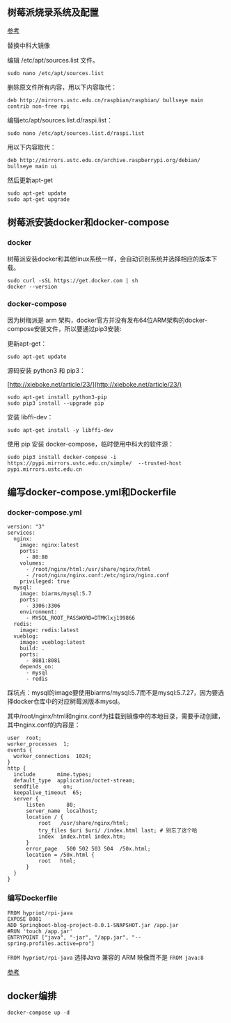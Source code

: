 ## 树莓派烧录系统及配置
[参考](https://mp.weixin.qq.com/s/CHIiVTNdAWU_J_ujDanj0Q)

替换中科大镜像

编辑 /etc/apt/sources.list 文件。
```
sudo nano /etc/apt/sources.list
```

删除原文件所有内容，用以下内容取代：


```
deb http://mirrors.ustc.edu.cn/raspbian/raspbian/ bullseye main contrib non-free rpi
```

编辑etc/apt/sources.list.d/raspi.list：

```
sudo nano /etc/apt/sources.list.d/raspi.list
```

用以下内容取代：
```
deb http://mirrors.ustc.edu.cn/archive.raspberrypi.org/debian/ bullseye main ui
```

然后更新apt-get
```
sudo apt-get update
sudo apt-get upgrade
```

## 树莓派安装docker和docker-compose
### docker 
树莓派安装docker和其他linux系统一样，会自动识别系统并选择相应的版本下载。

```
sudo curl -sSL https://get.docker.com | sh
docker --version
```
### docker-compose

因为树梅派是 arm 架构，docker官方并没有发布64位ARM架构的docker-compose安装文件，所以要通过pip3安装:

更新apt-get：

```
sudo apt-get update
```

源码安装 python3 和 pip3：

[http://xieboke.net/article/23/](http://xieboke.net/article/23/)

```
sudo apt-get install python3-pip
sudo pip3 install --upgrade pip 
```

安装 libffi-dev：

```
sudo apt-get install -y libffi-dev
```

使用 pip 安装 docker-compose，临时使用中科大的软件源：

```
sudo pip3 install docker-compose -i https://pypi.mirrors.ustc.edu.cn/simple/  --trusted-host  pypi.mirrors.ustc.edu.cn
```

## 编写docker-compose.yml和Dockerfile

### docker-compose.yml

```
version: "3"  
services:  
  nginx:  
    image: nginx:latest  
    ports:  
      - 80:80  
    volumes:  
      - /root/nginx/html:/usr/share/nginx/html  
      - /root/nginx/nginx.conf:/etc/nginx/nginx.conf  
    privileged: true  
  mysql:  
    image: biarms/mysql:5.7  
    ports:  
      - 3306:3306  
    environment:  
      - MYSQL_ROOT_PASSWORD=DTMKlxj199866  
  redis:  
    image: redis:latest  
  vueblog:  
    image: vueblog:latest  
    build: .  
    ports:  
      - 8081:8081  
    depends_on:  
      - mysql  
      - redis  
```
踩坑点：mysql的image要使用biarms/mysql:5.7而不是mysql:5.7.27，因为要选择docker仓库中的对应树莓派版本mysql。

其中/root/nginx/html和nginx.conf为挂载到镜像中的本地目录，需要手动创建，其中nginx.conf的内容是：

```
user  root;
worker_processes  1;
events {
  worker_connections  1024;
}
http {
  include       mime.types;
  default_type  application/octet-stream;
  sendfile        on;
  keepalive_timeout  65;
  server {
      listen       80;
      server_name  localhost;
      location / {
          root   /usr/share/nginx/html;
          try_files $uri $uri/ /index.html last; # 别忘了这个哈
          index  index.html index.htm;
      }
      error_page   500 502 503 504  /50x.html;
      location = /50x.html {
          root   html;
      }
  }
}
```
### 编写Dockerfile 

```
FROM hypriot/rpi-java
EXPOSE 8081
ADD Springboot-blog-project-0.0.1-SNAPSHOT.jar /app.jar
#RUN 'touch /app.jar'
ENTRYPOINT ["java", "-jar", "/app.jar", "--spring.profiles.active=pro"]
```
`FROM hypriot/rpi-java` 选择Java 兼容的 ARM 映像而不是 `FROM java:8`

[参考](https://www.kevinhooke.com/2016/06/18/spring-boot-rest-app-in-a-docker-container-on-the-raspberry-pi/)


## docker编排

```
docker-compose up -d
```


